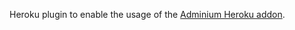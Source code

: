 Heroku plugin to enable the usage of the [Adminium Heroku addon](http://addons.heroku.com/adminium).
